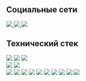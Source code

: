 
## Социальные сети

  <a href="https://instagram.com/adbuma4apov">
    <img src="https://img.shields.io/badge/Instagram-%23E4405F.svg?style=for-the-badge&logo=Instagram&logoColor=white"/>
  </a>
  <a href="https://tiktok.com/@abduma4apov">
    <img src="https://img.shields.io/badge/TikTok-%23000000.svg?style=for-the-badge&logo=TikTok&logoColor=white"/>
  </a>
  <a href="mailto:elmirgrowth@gmail.com">
    <img src="https://img.shields.io/badge/Email-D14836?style=for-the-badge&logo=gmail&logoColor=white"/>
  </a>


## Технический стек
 <div>
     <img src="https://img.shields.io/badge/html5-%23E34F26.svg?style=for-the-badge&logo=html5&logoColor=white"/> 
     <img src="https://img.shields.io/badge/css3-%231572B6.svg?style=for-the-badge&logo=css3&logoColor=white"/> 
     <img src="https://img.shields.io/badge/bootstrap-%238511FA.svg?style=for-the-badge&logo=bootstrap&logoColor=white"/> 
 </div>
 <div>
     <img src="https://img.shields.io/badge/Flutter-%2302569B.svg?style=for-the-badge&logo=Flutter&logoColor=white"/>
     <img src="https://img.shields.io/badge/dart-%230175C2.svg?style=for-the-badge&logo=dart&logoColor=white"/> 
 </div>
  <img src="https://img.shields.io/badge/spring-%236DB33F.svg?style=for-the-badge&logo=spring&logoColor=white"/>
  <img src="https://img.shields.io/badge/java-%23ED8B00.svg?style=for-the-badge&logo=openjdk&logoColor=white"/> 
  <img src="https://img.shields.io/badge/kotlin-%237F52FF.svg?style=for-the-badge&logo=kotlin&logoColor=white"/> 
  <img src="https://img.shields.io/badge/JWT-black?style=for-the-badge&logo=JSON%20web%20tokens"/> 
  <img src="https://img.shields.io/badge/Apache%20Kafka-000?style=for-the-badge&logo=apachekafka"/>
  <img src="https://img.shields.io/badge/mysql-4479A1.svg?style=for-the-badge&logo=mysql&logoColor=white"/>
  <img src="https://img.shields.io/badge/sqlite-%2307405e.svg?style=for-the-badge&logo=sqlite&logoColor=white"/>
  <img src="https://img.shields.io/badge/postgres-%23316192.svg?style=for-the-badge&logo=postgresql&logoColor=white"/> 
  <img src="https://img.shields.io/badge/github-%23121011.svg?style=for-the-badge&logo=github&logoColor=white"/>
  <img src="https://img.shields.io/badge/git-%23F05033.svg?style=for-the-badge&logo=git&logoColor=white"/> 

<!-- Proudly created with GPRM ( https://gprm.itsvg.in ) -->
<!--
**e1mirbek/E1mirbek** is a ✨ _special_ ✨ repository because its `README.md` (this file) appears on your GitHub profile.

Here are some ideas to get you started:

- 🔭 I’m currently working on ...
- 🌱 I’m currently learning ...
- 👯 I’m looking to collaborate on ...
- 🤔 I’m looking for help with ...
- 💬 Ask me about ...
- 📫 How to reach me: ...
- 😄 Pronouns: ...
- ⚡ Fun fact: ...
-->
